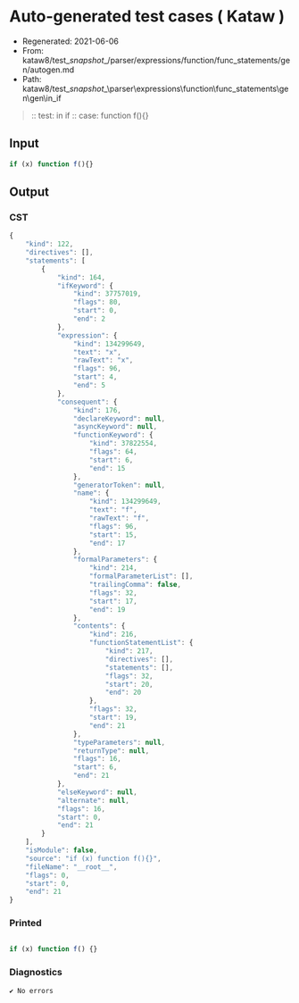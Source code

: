 # Auto-generated test cases ( Kataw )
- Regenerated: 2021-06-06
- From: kataw8/test\__snapshot__/parser/expressions/function/func_statements/gen/autogen.md
- Path: kataw8/test\__snapshot__\parser\expressions\function\func_statements\gen\gen\in_if
> :: test: in if
> :: case: function f(){}
## Input

`````js
if (x) function f(){}
`````
## Output

### CST

```javascript
{
    "kind": 122,
    "directives": [],
    "statements": [
        {
            "kind": 164,
            "ifKeyword": {
                "kind": 37757019,
                "flags": 80,
                "start": 0,
                "end": 2
            },
            "expression": {
                "kind": 134299649,
                "text": "x",
                "rawText": "x",
                "flags": 96,
                "start": 4,
                "end": 5
            },
            "consequent": {
                "kind": 176,
                "declareKeyword": null,
                "asyncKeyword": null,
                "functionKeyword": {
                    "kind": 37822554,
                    "flags": 64,
                    "start": 6,
                    "end": 15
                },
                "generatorToken": null,
                "name": {
                    "kind": 134299649,
                    "text": "f",
                    "rawText": "f",
                    "flags": 96,
                    "start": 15,
                    "end": 17
                },
                "formalParameters": {
                    "kind": 214,
                    "formalParameterList": [],
                    "trailingComma": false,
                    "flags": 32,
                    "start": 17,
                    "end": 19
                },
                "contents": {
                    "kind": 216,
                    "functionStatementList": {
                        "kind": 217,
                        "directives": [],
                        "statements": [],
                        "flags": 32,
                        "start": 20,
                        "end": 20
                    },
                    "flags": 32,
                    "start": 19,
                    "end": 21
                },
                "typeParameters": null,
                "returnType": null,
                "flags": 16,
                "start": 6,
                "end": 21
            },
            "elseKeyword": null,
            "alternate": null,
            "flags": 16,
            "start": 0,
            "end": 21
        }
    ],
    "isModule": false,
    "source": "if (x) function f(){}",
    "fileName": "__root__",
    "flags": 0,
    "start": 0,
    "end": 21
}
```

### Printed

```javascript

if (x) function f() {}
```

### Diagnostics

```javascript
✔ No errors
```

